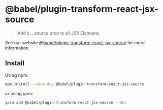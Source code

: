# @babel/plugin-transform-react-jsx-source

> Add a \_\_source prop to all JSX Elements

See our website [@babel/plugin-transform-react-jsx-source](https://babeljs.io/docs/en/next/babel-plugin-transform-react-jsx-source.html) for more information.

## Install

Using npm:

```sh
npm install --save-dev @babel/plugin-transform-react-jsx-source
```

or using yarn:

```sh
yarn add @babel/plugin-transform-react-jsx-source --dev
```
